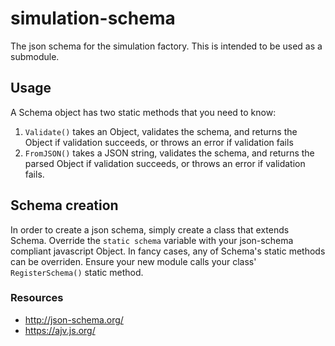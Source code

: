 # simulation-schema
The json schema for the simulation factory. This is intended to be used as a submodule.

## Usage
A Schema object has two static methods that you need to know:
1. `Validate()` takes an Object, validates the schema, and returns the Object if validation succeeds, or throws an error if validation fails
2. `FromJSON()` takes a JSON string, validates the schema, and returns the parsed Object if validation succeeds, or throws an error if validation fails.

## Schema creation
In order to create a json schema, simply create a class that extends Schema. Override the `static schema` variable with your json-schema compliant javascript Object. In fancy cases, any of Schema's static methods can be overriden. Ensure your new module calls your class' `RegisterSchema()` static method.

### Resources
- http://json-schema.org/
- https://ajv.js.org/